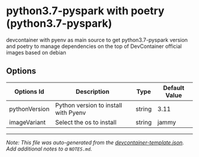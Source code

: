 
# python3.7-pyspark with poetry (python3.7-pyspark)

devcontainer with pyenv as main source to get python3.7-pyspark version and poetry to manage dependencies on the top of DevContainer official images based on debian 

## Options

| Options Id | Description | Type | Default Value |
|-----|-----|-----|-----|
| pythonVersion | Python version to install with Pyenv | string | 3.11 |
| imageVariant | Select the os to install | string | jammy |



---

_Note: This file was auto-generated from the [devcontainer-template.json](https://github.com/ptorrestr/devcontainers-templates/blob/main/src/python3.7-pyspark/devcontainer-template.json).  Add additional notes to a `NOTES.md`._
